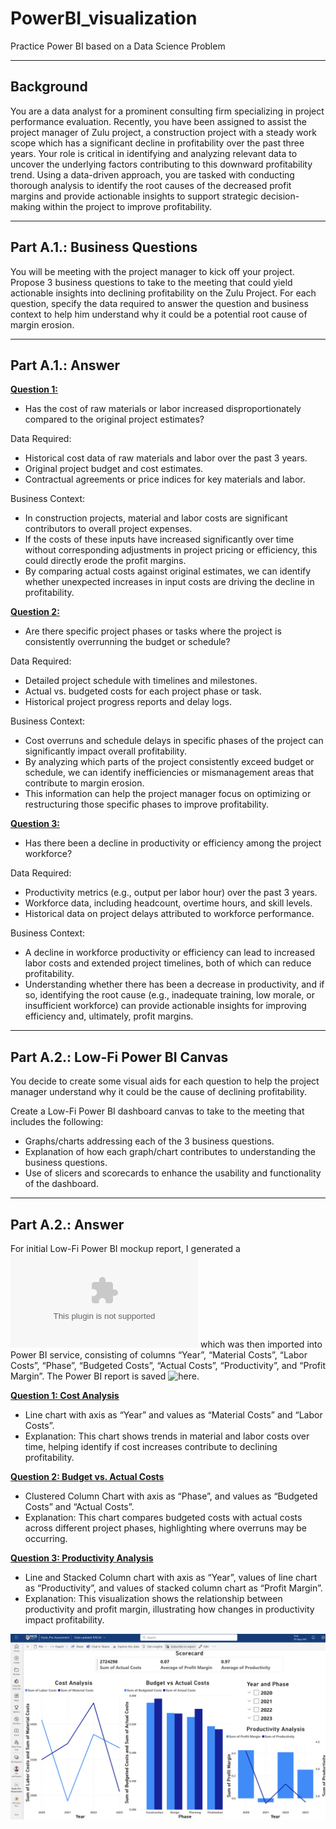 # PowerBI_visualization
Practice Power BI based on a Data Science Problem

---

## Background

You are a data analyst for a prominent consulting firm specializing in project performance evaluation. 
Recently, you have been assigned to assist the project manager of Zulu project, a construction project with a steady work scope which has a significant decline in profitability over the past three years. Your role is critical in identifying and analyzing relevant data to uncover the underlying factors contributing to this downward profitability trend. 
Using a data-driven approach,  you are tasked with conducting thorough analysis to identify the root causes of the decreased profit margins and provide actionable insights to support strategic decision-making within the project to improve profitability.

---

## Part A.1.: Business Questions

You will be meeting with the project manager to kick off your project. 
Propose 3 business questions to take to the meeting that could yield actionable insights into declining profitability on the Zulu Project. 
For each question, specify the data required to answer the question and business context to help him understand why it could be a potential root cause of margin erosion.

---

## Part A.1.: Answer

<u>**Question 1:**</u>
- Has the cost of raw materials or labor increased disproportionately compared to the original project estimates?

Data Required:
- Historical cost data of raw materials and labor over the past 3 years.
- Original project budget and cost estimates.
- Contractual agreements or price indices for key materials and labor.

Business Context:
- In construction projects, material and labor costs are significant contributors to overall project expenses. 
- If the costs of these inputs have increased significantly over time without corresponding adjustments in project pricing or efficiency, this could directly erode the profit margins.
- By comparing actual costs against original estimates, we can identify whether unexpected increases in input costs are driving the decline in profitability.

<u>**Question 2:**</u> 
- Are there specific project phases or tasks where the project is consistently overrunning the budget or schedule?

Data Required:
- Detailed project schedule with timelines and milestones.
- Actual vs. budgeted costs for each project phase or task.
- Historical project progress reports and delay logs.

Business Context:
- Cost overruns and schedule delays in specific phases of the project can significantly impact overall profitability.
- By analyzing which parts of the project consistently exceed budget or schedule, we can identify inefficiencies or mismanagement areas that contribute to margin erosion.
- This information can help the project manager focus on optimizing or restructuring those specific phases to improve profitability.


<u>**Question 3:**</u> 
- Has there been a decline in productivity or efficiency among the project workforce?

Data Required:
- Productivity metrics (e.g., output per labor hour) over the past 3 years.
- Workforce data, including headcount, overtime hours, and skill levels.
- Historical data on project delays attributed to workforce performance.

Business Context:
- A decline in workforce productivity or efficiency can lead to increased labor costs and extended project timelines, both of which can reduce profitability.
- Understanding whether there has been a decrease in productivity, and if so, identifying the root cause (e.g., inadequate training, low morale, or insufficient workforce) can provide actionable insights for improving efficiency and, ultimately, profit margins.

---

## Part A.2.: Low-Fi Power BI Canvas 
You decide to create some visual aids for each question to help the project manager understand why it could be the cause of declining profitability. 

Create a Low-Fi Power BI dashboard canvas to take to the meeting that includes the following:
- Graphs/charts addressing each of the 3 business questions.
- Explanation of how each graph/chart contributes to understanding the business questions.
- Use of slicers and scorecards to enhance the usability and functionality of the dashboard.

---

## Part A.2.: Answer
For initial Low-Fi Power BI mockup report, I generated a ![mockup CSV data](./mockup_data.csv) which was then imported into Power BI service, consisting of columns “Year”, “Material Costs”, “Labor Costs”, “Phase”, “Budgeted Costs”, “Actual Costs”, “Productivity”, and “Profit Margin”. The Power BI report is saved ![here](./Pre-Assessment.pbix).

<u>**Question 1: Cost Analysis**</u>
- Line chart with axis as “Year” and values as “Material Costs” and “Labor Costs”.
- Explanation: This chart shows trends in material and labor costs over time, helping identify if cost increases contribute to declining profitability.

<u>**Question 2: Budget vs. Actual Costs**</u>
- Clustered Column Chart with axis as “Phase”, and values as “Budgeted Costs” and “Actual Costs”.
- Explanation: This chart compares budgeted costs with actual costs across different project phases, highlighting where overruns may be occurring.

<u>**Question 3: Productivity Analysis**</u>
- Line and Stacked Column chart with axis as “Year”, values of line chart as “Productivity”, and values of stacked column chart as “Profit Margin”.
- Explanation: This visualization shows the relationship between productivity and profit margin, illustrating how changes in productivity impact profitability.

![PreAssessment_report](./PreAssessment_report.png)
